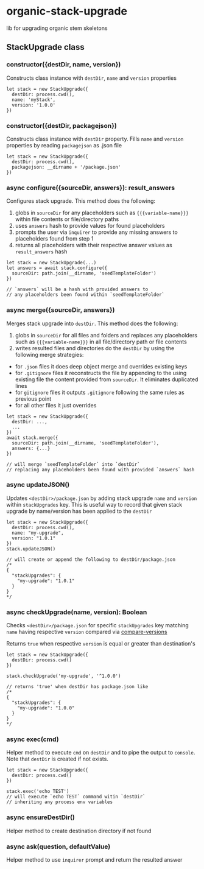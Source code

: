 # organic-stack-upgrade

lib for upgrading organic stem skeletons

## StackUpgrade class

### constructor({destDir, name, version})

Constructs class instance with `destDir`, `name` and `version` properties

```
let stack = new StackUpgrade({
  destDir: process.cwd(),
  name: 'myStack',
  version: '1.0.0'
})
```

### constructor({destDir, packagejson})

Constructs class instance with `destDir` property. Fills `name` and `version` properties by reading `packagejson` as .json file

```
let stack = new StackUpgrade({
  destDir: process.cwd(),
  packagejson: __dirname + '/package.json'
})
```

### async configure({sourceDir, answers}): result_answers

Configures stack upgrade. This method does the following:

1. globs in `sourceDir` for any
placeholders such as `{{{variable-name}}}` within file contents or file/directory paths
2. uses `answers` hash to provide values for found placeholders
3. prompts the user via `inquirer` to provide any missing answers to placeholders found from step 1
4. returns all placeholders with their respective answer values as `result_answers` hash

```
let stack = new StackUpgrade(...)
let answers = await stack.configure({
  sourceDir: path.join(__dirname, 'seedTemplateFolder')
})

// `answers` will be a hash with provided answers to 
// any placeholders been found within `seedTemplateFolder`
```

### async merge({sourceDir, answers})

Merges stack upgrade into `destDir`. This method does the following:

1. globs in `sourceDir` for all files and folders and replaces any placeholders such as `{{{variable-name}}}` in all
file/directory path or file contents
2. writes resulted files and directories do the `destDir` by using the following merge strategies:
  * for `.json` files it does deep object merge and overrides existing keys
  * for `.gitignore` files it reconstructs the file by appending to the using existing file the content provided from `sourceDir`. It eliminates duplicated lines
  * for `gitignore` files it outputs `.gitignore` following the same rules as previous point
  * for all other files it just overrides

```
let stack = new StackUpgrade({
  destDir: ...,
  ...
})
await stack.merge({
  sourceDir: path.join(__dirname, 'seedTemplateFolder'),
  answers: {...}
})

// will merge `seedTemplateFolder` into `destDir`
// replacing any placeholders been found with provided `answers` hash
```

### async updateJSON()

Updates `<destDir>/package.json` by adding stack upgrade `name` and `version` within `stackUpgrades` key. This is useful way to record that given stack upgrade by name/version has been applied to the `destDir`

```
let stack = new StackUpgrade({
  destDir: process.cwd(),
  name: "my-upgrade",
  version: "1.0.1"
})
stack.updateJSON()

// will create or append the following to destDir/package.json
/*
{
  "stackUpgrades": {
    "my-upgrade": "1.0.1"
  }
}
*/
```

### async checkUpgrade(name, version): Boolean

Checks `<destDir>/package.json` for specific `stackUpgrades` key matching `name` having respective `version` compared via [compare-versions](https://www.npmjs.com/package/compare-versions)

Returns `true` when respective `version` is equal or greater than destination's

```
let stack = new StackUpgrade({
  destDir: process.cwd()
})

stack.checkUpgrade('my-upgrade', '^1.0.0') 

// returns 'true' when destDir has package.json like
/*
{
  "stackUpgrades": {
    "my-upgrade": "1.0.0"
  }
}
*/
```

### async exec(cmd)

Helper method to execute `cmd` on `destDir` and to pipe the output to `console`. Note that `destDir` is created if not exists.

```
let stack = new StackUpgrade({
  destDir: process.cwd()
})

stack.exec('echo TEST')
// will execute `echo TEST` command witin `destDir` 
// inheriting any process env variables
```

### async ensureDestDir()

Helper method to create destination directory if not found

### async ask(question, defaultValue) 

Helper method to use `inquirer` prompt and return the resulted answer
